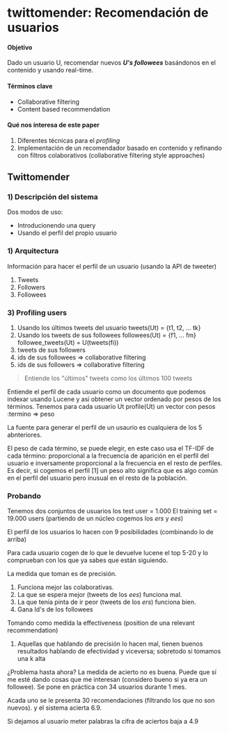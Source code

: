 twittomender: Recomendación de usuarios
=====================

#### Objetivo

Dado un usuario U, recomendar nuevos ***U's followees*** basándonos en el contenido y usando real-time.

#### Términos clave

- Collaborative filtering
- Content based recommendation

#### Qué nos interesa de este paper

1. Diferentes técnicas para el *profiling* 
2. Implementación de un recomendador basado en contenido y refinando con filtros colaborativos (collaborative filtering style approaches)

Twittomender
------------

### 1) Descripción del sistema

Dos modos de uso:
 - Introducionendo una query 
 - Usando el perfil del propio usuario

### 1) Arquitectura

Información para hacer el perfil de un usuario (usando la API de tweeter)

1. Tweets
2. Followers
3. Followees

### 3) Profiling users

1. Usando los últimos tweets del usuario
tweets(Ut) = {t1, t2, … tk}
2. Usando los tweets de sus followees
followees(Ut) = {f1, … fm}
followee_tweets(Ut) = U(tweets(fi))
3. tweets de sus followers
4. ids de sus followees => collaborative filtering
5. ids de sus followers => collaborative filtering

> Entiende los "últimos" tweets como los últimos 100 tweets

Entiende el perfil de cada usuario como un documento que podemos indexar usando Lucene y así obtener un vector ordenado por pesos de los términos. 
Tenemos para cada usuario Ut profile(Ut) un vector con pesos :termino => peso

La fuente para generar el perfil de un usaurio es cualquiera de los 5 abnteriores.

El peso de cada término, se puede elegir, en este caso usa el TF-IDF de cada término: proporcional a la frecuencia de aparición en el perfil del usuario e inversamente proporcional a la frecuencia en el resto de perfiles. 
Es decir, si cogemos el perfil [1] un peso alto significa que es algo común en el perfil del usuario pero inusual en el resto de la población. 

### Probando

Tenemos dos conjuntos de usuarios
los test user = 1.000
El training set = 19.000 users (partiendo de un núcleo cogemos los *ers* y *ees*)

El perfil de los usuarios lo hacen con 9 posibilidades (combinando lo de arriba)

Para cada usuario cogen de lo que le devuelve lucene el top 5-20 y lo comprueban con los que ya sabes que están siguiendo. 

La medida que toman es de precisión.

1. Funciona mejor las colaborativas. 
2. La que se espera mejor (tweets de los *ees*) funciona mal.
3. La que tenía pinta de ir peor (tweets de los *ers*) funciona bien.
4. Gana Id's de los followees

Tomando como medida la effectiveness (position de una relevant recommendation)

1. Aquellas que hablando de precisión lo hacen mal, tienen buenos resultados hablando de efectividad y viceversa; sobretodo si tomamos una k alta

¿Problema hasta ahora?
La medida de acierto no es buena. Puede que sí me esté dando cosas que me interesan (considero bueno si ya era un followee). Se pone en práctica con 34 usuarios durante 1 mes.

Acada uno se le presenta 30 recomendaciones (filtrando los que no son nuevos). y el sistema acierta 6.9.

Si dejamos al usuario meter palabras la cifra de aciertos baja a 4.9

